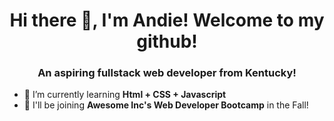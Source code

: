 <!-- ### Hi there -->

<h1 align="center">Hi there 👋, I'm Andie! Welcome to my github!</h1>
<h3 align="center">An aspiring fullstack web developer from Kentucky!</h3>

- 🌱 I’m currently learning **Html + CSS + Javascript**
- 🎒 I'll be joining **Awesome Inc's Web Developer Bootcamp**  in the Fall!

  
<!--
**AndieRowell/AndieRowell** is a ✨ _special_ ✨ repository because its `README.md` (this file) appears on your GitHub profile.

Here are some ideas to get you started:

- 🔭 I’m currently working on ...
- 🌱 I’m currently learning ...
- 👯 I’m looking to collaborate on ...
- 🤔 I’m looking for help with ...
- 💬 Ask me about ...
- 📫 How to reach me: ...
- 😄 Pronouns: ...
- ⚡ Fun fact: ...
-->
